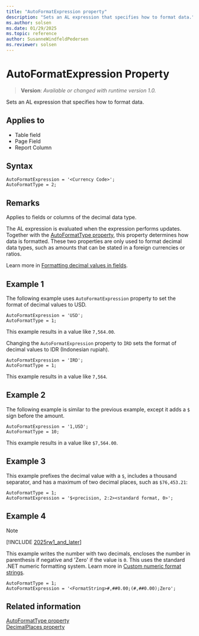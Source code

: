 ```yaml
---
title: "AutoFormatExpression property"
description: "Sets an AL expression that specifies how to format data."
ms.author: solsen
ms.date: 01/29/2025
ms.topic: reference
author: SusanneWindfeldPedersen
ms.reviewer: solsen
---
```

[//]: # (START>DO_NOT_EDIT)
[//]: # (IMPORTANT:Do not edit any of the content between here and the END>DO_NOT_EDIT.)
[//]: # (Any modifications should be made in the .xml files in the ModernDev repo.)
# AutoFormatExpression Property
> **Version**: _Available or changed with runtime version 1.0._

Sets an AL expression that specifies how to format data.

## Applies to
-   Table field
-   Page Field
-   Report Column

[//]: # (IMPORTANT: END>DO_NOT_EDIT)


## Syntax

```AL
AutoFormatExpression = '<Currency Code>';
AutoFormatType = 2;
```

## Remarks

Applies to fields or columns of the decimal data type.

The AL expression is evaluated when the expression performs updates. Together with the [AutoFormatType property](devenv-autoformattype-property.md), this property determines how data is formatted. These two properties are only used to format decimal data types, such as amounts that can be stated in a foreign currencies or ratios.

Learn more in [Formatting decimal values in fields](../devenv-format-field-data.md).

## Example 1

The following example uses `AutoFormatExpression` property to set the format of decimal values to USD.

```AL
AutoFormatExpression = 'USD';
AutoFormatType = 1;
```

This example results in a value like `7,564.00`.

Changing the `AutoFormatExpression` property to `ÌRD` sets the format of decimal values to IDR \(Indonesian rupiah\).

```AL
AutoFormatExpression = 'IRD';
AutoFormatType = 1;
```

This example results in a value like `7,564`.

## Example 2

The following example is similar to the previous example, except it adds a `$` sign before the amount.

```AL
AutoFormatExpression = '1,USD';
AutoFormatType = 10;
```

This example results in a value like `$7,564.00`.

## Example 3

This example prefixes the decimal value with a `$`, includes a thousand separator, and has a maximum of two decimal places, such as `$76,453.21`:

```AL
AutoFormatType = 1;
AutoFormatExpression = '$<precision, 2:2><standard format, 0>';
```

## Example 4

> [!NOTE]
> [!INCLUDE [2025rw1_and_later](../includes/2025rw1_and_later.md)]

This example writes the number with two decimals, encloses the number in parenthesis if negative and 'Zero' if the value is `0`.
This uses the standard .NET numeric formatting system. Learn more in [Custom numeric format strings](/dotnet/standard/base-types/custom-numeric-format-strings).

```AL
AutoFormatType = 1;
AutoFormatExpression = '<FormatString>#,##0.00;(#,##0.00);Zero';
```

## Related information

[AutoFormatType property](devenv-autoformattype-property.md)  
[DecimalPlaces property](devenv-decimalplaces-property.md)
